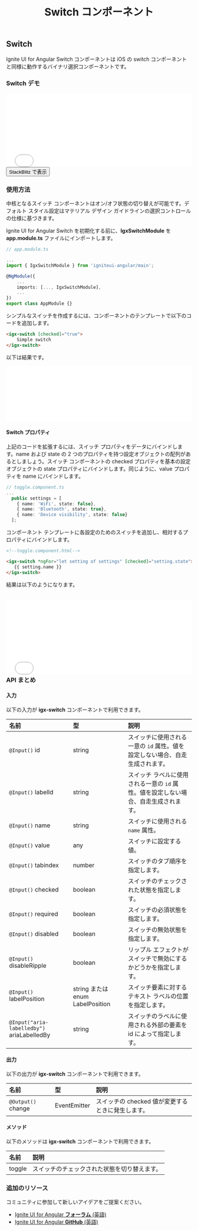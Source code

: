 ﻿---
title: Switch コンポーネント
_description: Ignite UI for Angular Switch コンポーネントはアプリケーションにバイナリ有効/無効または true/false のデータ入力関数を追加します。
_keywords: Ignite UI for Angular, UI コントロール, Angular ウィジェット, web ウィジェット, UI ウィジェット, Angular, ネイティブ Angular コンポーネント スィート, ネイティブ Angular コントロール, ネイティブ Angular コンポーネント ライブラリ, Angular Switch コンポーネント, Angular Switch コントロール
_language: ja
---

## Switch

<p class="highlight">Ignite UI for Angular Switch コンポーネントは iOS の switch コンポーネントと同様に動作するバイナリ選択コンポーネントです。</p>
<div class="divider"></div>

### Switch デモ

<div class="sample-container loading" style="height:200px">
    <iframe id="form-elements-sample-iframe" src='{environment:demosBaseUrl}/switch-sample-2' width="100%" height="100%" seamless frameBorder="0" onload="onSampleIframeContentLoaded(this);"></iframe>
</div>
<div>
<button data-localize="stackblitz" class="stackblitz-btn" data-iframe-id="form-elements-sample-iframe" data-demos-base-url="{environment:demosBaseUrl}">StackBlitz で表示</button>
</div>
<div class="divider--half"></div>

### 使用方法

中核となるスイッチ コンポーネントはオン/オフ状態の切り替えが可能です。デフォルト スタイル設定はマテリアル デザイン ガイドラインの選択コントロールの仕様に基づきます。

Ignite UI for Angular Switch を初期化する前に、**IgxSwitchModule** を **app.module.ts** ファイルにインポートします。

```typescript
// app.module.ts

...
import { IgxSwitchModule } from 'igniteui-angular/main';

@NgModule({
    ...
    imports: [..., IgxSwitchModule],
    ...
})
export class AppModule {}
```

シンプルなスイッチを作成するには、コンポーネントのテンプレートで以下のコードを追加します。

```html
<igx-switch [checked]="true">
    Simple switch
</igx-switch>
```

以下は結果です。

<div class="sample-container" style="height: 150px">
<iframe src='{environment:demosBaseUrl}/switch-sample-1' width="100%" height="100%" seamless frameBorder="0"></iframe>
</div>

#### Switch プロパティ

上記のコードを拡張するには、スイッチ プロパティをデータにバインドします。name および state の 2 つのプロパティを持つ設定オブジェクトの配列があるとしましょう。スイッチ コンポーネントの checked プロパティを基本の設定オブジェクトの state プロパティにバインドします。同じように、value プロパティを name にバインドします。

```typescript
// toggle.component.ts
...
  public settings = [
    { name: 'WiFi', state: false},
    { name: 'Bluetooth', state: true},
    { name: 'Device visibility', state: false}
  ];

```

コンポーネント テンプレートに各設定のためのスイッチを追加し、相対するプロパティにバインドします。

```html
<!--toggle.component.html-->

<igx-switch *ngFor="let setting of settings" [checked]="setting.state">
   {{ setting.name }}
</igx-switch>
```

結果は以下のようになります。

<div class="sample-container" style="height: 200px">
　　　　<iframe src='{environment:demosBaseUrl}/switch-sample-2' width="100%" height="100%" seamless frameBorder="0"></iframe>
</div>

### API まとめ

#### 入力

以下の入力が **igx-switch** コンポーネントで利用できます。

| 名前 | 型 | 説明 |
| :--- | :--- | :--- |
| `@Input()` id |   string   | スイッチに使用される一意の `id` 属性。値を設定しない場合、自走生成されます。 |
| `@Input()` labelId |    string   | スイッチ ラベルに使用される一意の `id` 属性。値を設定しない場合、自走生成されます。 |
| `@Input()` name |  string | スイッチに使用される `name` 属性。 |
| `@Input()` value | any | スイッチに設定する値。 |
| `@Input()` tabindex | number | スイッチのタブ順序を指定します。 |
| `@Input()` checked | boolean | スイッチのチェックされた状態を指定します。 |
| `@Input()` required | boolean | スイッチの必須状態を指定します。 |
| `@Input()` disabled | boolean | スイッチの無効状態を指定します。 |
| `@Input()` disableRipple | boolean | リップル エフェクトがスイッチで無効にするかどうかを指定します。 |
| `@Input()` labelPosition | string または enum LabelPosition | スイッチ要素に対するテキスト ラベルの位置を指定します。 |
| `@Input("aria-labelledby")` ariaLabelledBy | string | スイッチのラベルに使用される外部の要素を id によって指定します。 |

<div class="divider"></div>

#### 出力

以下の出力が **igx-switch** コンポーネントで利用できます。

| 名前 | 型 | 説明 |
| :--- | :--- | :--- |
| `@Output()` change | EventEmitter<IChangeCheckboxEventArgs> | スイッチの checked 値が変更するときに発生します。 |
<div class="divider"></div>

#### メソッド

以下のメソッドは **igx-switch** コンポーネントで利用できます。

| 名前 | 説明 |
| :--- | :--- |
| toggle | スイッチのチェックされた状態を切り替えます。 |
<div class="divider"></div>

### 追加のリソース

<div class="divider--half"></div>
コミュニティに参加して新しいアイデアをご提案ください。

* [Ignite UI for Angular **フォーラム** (英語)](https://www.infragistics.com/community/forums/f/ignite-ui-for-angular)
* [Ignite UI for Angular **GitHub** (英語)](https://github.com/IgniteUI/igniteui-angular)
